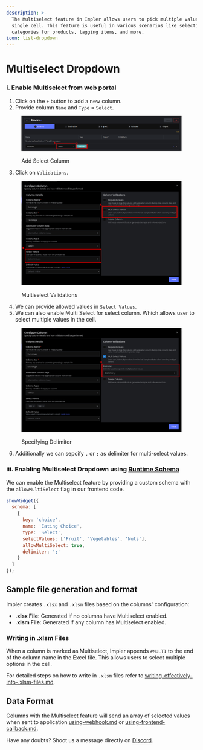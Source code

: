 ```yaml
---
description: >-
  The Multiselect feature in Impler allows users to pick multiple values for a
  single cell. This feature is useful in various scenarios like selecting
  categories for products, tagging items, and more.
icon: list-dropdown
---
```


# Multiselect Dropdown

### i. Enable Multiselect from web portal

1. Click on the `+` button to add a new column.
2. Provide column `Name` and `Type` = `Select`.

<figure><img src="../.gitbook/assets/image (4) (1).png" alt=""><figcaption><p>Add Select Column</p></figcaption></figure>

3. Click on `Validations`.

<figure><img src="../.gitbook/assets/image (1) (1).png" alt=""><figcaption><p>Multiselect Validations</p></figcaption></figure>

4. We can provide allowed values in `Select Values`.
5. We can also enable Multi Select for select column. Which allows user to select multiple values in the cell.

<figure><img src="../.gitbook/assets/image (3) (1).png" alt=""><figcaption><p>Specifying Delimiter</p></figcaption></figure>

6. Additionally we can sepcify `,` or `;` as delimiter for multi-select values.

### iii. Enabling Multiselect Dropdown using [Runtime Schema](runtime-schema.md)

We can enable the Multiselect feature by providing a custom schema with the `allowMultiSelect` flag in our frontend code.

```javascript
showWidget({
  schema: [
    {
      key: 'choice',
      name: 'Eating Choice',
      type: 'Select',
      selectValues: ['Fruit', 'Vegetables', 'Nuts'],
      allowMultiSelect: true,
      delimiter: ';'
    }
  ]
});

```

## Sample file generation and format

Impler creates `.xlsx` and `.xlsm` files based on the columns' configuration:

* **.xlsx File**: Generated if no columns have Multiselect enabled.
* **.xlsm File**: Generated if any column has Multiselect enabled.

### Writing in .xlsm Files

When a column is marked as Multiselect, Impler appends `#MULTI` to the end of the column name in the Excel file. This allows users to select multiple options in the cell.

For detailed steps on how to write in `.xlsm` files refer to [writing-effectively-into-.xlsm-files.md](../additional-resources/writing-effectively-into-.xlsm-files.md "mention").

## Data Format

Columns with the Multiselect feature will send an array of selected values when sent to application [using-webhook.md](../data-retrieval/using-webhook.md "mention") or [using-frontend-callback.md](../data-retrieval/using-frontend-callback.md "mention").

Have any doubts? Shoot us a message directly on [Discord](https://discord.impler.io).
